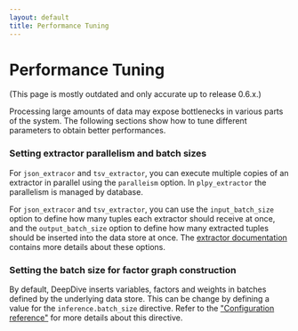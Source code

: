 ```yaml
---
layout: default
title: Performance Tuning
---
```


# Performance Tuning

<div class="alert alert-danger">(This page is mostly outdated and only accurate up to release 0.6.x.)</div> <!-- TODO rewrite -->

Processing large amounts of data may expose bottlenecks in various parts of the
system. The following sections show how to tune different parameters to obtain
better performances.

### Setting extractor parallelism and batch sizes

For `json_extracor` and `tsv_extractor`, you can execute multiple copies of an extractor in parallel using the
`paralleism` option. In `plpy_extractor` the parallelism is managed by database.

For `json_extracor` and `tsv_extractor`, you can use the `input_batch_size` option to define how
many tuples each extractor should receive at once, and the `output_batch_size`
option to define how many extracted tuples should be inserted into the data
store at once. The [extractor
documentation](../basics/extractors.html#jsonparallelism) contains more details about
these options.

### Setting the batch size for factor graph construction

By default, DeepDive inserts variables, factors and weights in batches defined
by the underlying data store. This can be change by defining a value for the
`inference.batch_size` directive. Refer to the ["Configuration
reference"](../basics/configuration.html#batch_size) for more details about this
directive.


